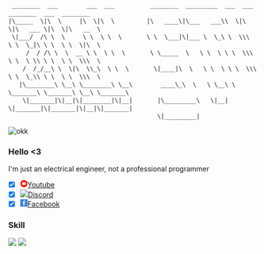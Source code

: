  ```
  ________  ___        ___  ___          ________  _________  ___  ___  ________  ___  ________     
|\_____  \|\  \     |\  \|\  \         |\   ____\|\___   ___\\  \|\  \|\   ___ \|\  \|\   __  \    
  \|___/  /\ \  \     \ \  \ \  \       \ \  \___|\|___ \  \_\ \  \\\  \ \  \_|\ \ \  \ \  \|\  \   
      /  / /\ \  \  __ \ \  \ \  \       \ \_____  \   \ \  \ \ \  \\\  \ \  \ \\ \ \  \ \  \\\  \  
     /  /_/__\ \  \|\  \\_\  \ \  \       \|____|\  \   \ \  \ \ \  \\\  \ \  \_\\ \ \  \ \  \\\  \ 
    |\________\ \__\ \________\ \__\        ____\_\  \   \ \__\ \ \_______\ \_______\ \__\ \_______\
     \|_______|\|__|\|________|\|__|       |\_________\   \|__|  \|_______|\|_______|\|__|\|_______|
                                           \|_________|
 
```
![okk](./Assets/blink_of_an_eye_42f4ce-ezgif.com-video-to-gif-converter.gif)
### Hello <3
I'm just an electrical engineer, not a professional programmer
- [x] [<img src="./Assets/ok2.gif" width="15"/>](./Assets/ok2.gif)[Youtube](https://www.youtube.com/@ZijiNightcore)
- [x] [<img src="./Assets/Discord.gif" width="15"/>](./Assets/Discord.gif)[Discord](https://discord.com/invite/zaskhD7PTW)
- [x] [<img src="./Assets/Favebook.gif" width="15"/>](./Assets/Favebook.gif)[Facebook](https://www.facebook.com/Ziji.Pia)
### Skill
<img src="https://skillicons.dev/icons?i=ae,blender,c,cpp,js,ts,mongodb&theme=dark" />
<img src = "https://github-readme-stats.vercel.app/api/top-langs?username=zijipia&theme=dark&hide_border=true"/>
